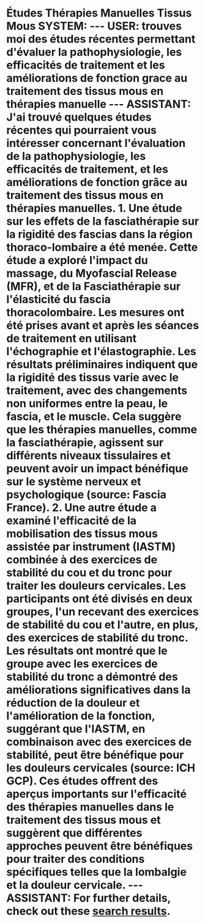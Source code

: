 # Études Thérapies Manuelles Tissus Mous **SYSTEM**: --- **USER**: trouves moi des études récentes permettant d'évaluer la pathophysiologie, les efficacités de traitement et les améliorations de fonction grace au traitement des tissus mous en thérapies manuelle --- **ASSISTANT**: J'ai trouvé quelques études récentes qui pourraient vous intéresser concernant l'évaluation de la pathophysiologie, les efficacités de traitement, et les améliorations de fonction grâce au traitement des tissus mous en thérapies manuelles. 1. Une étude sur les effets de la fasciathérapie sur la rigidité des fascias dans la région thoraco-lombaire a été menée. Cette étude a exploré l'impact du massage, du Myofascial Release (MFR), et de la Fasciathérapie sur l'élasticité du fascia thoracolombaire. Les mesures ont été prises avant et après les séances de traitement en utilisant l'échographie et l'élastographie. Les résultats préliminaires indiquent que la rigidité des tissus varie avec le traitement, avec des changements non uniformes entre la peau, le fascia, et le muscle. Cela suggère que les thérapies manuelles, comme la fasciathérapie, agissent sur différents niveaux tissulaires et peuvent avoir un impact bénéfique sur le système nerveux et psychologique (source: Fascia France). 2. Une autre étude a examiné l'efficacité de la mobilisation des tissus mous assistée par instrument (IASTM) combinée à des exercices de stabilité du cou et du tronc pour traiter les douleurs cervicales. Les participants ont été divisés en deux groupes, l'un recevant des exercices de stabilité du cou et l'autre, en plus, des exercices de stabilité du tronc. Les résultats ont montré que le groupe avec les exercices de stabilité du tronc a démontré des améliorations significatives dans la réduction de la douleur et l'amélioration de la fonction, suggérant que l'IASTM, en combinaison avec des exercices de stabilité, peut être bénéfique pour les douleurs cervicales (source: ICH GCP). Ces études offrent des aperçus importants sur l'efficacité des thérapies manuelles dans le traitement des tissus mous et suggèrent que différentes approches peuvent être bénéfiques pour traiter des conditions spécifiques telles que la lombalgie et la douleur cervicale. --- **ASSISTANT**: For further details, check out these [search results](https://chat.openai.com/backend-api/bing/redirect?query=%C3%A9tudes%20r%C3%A9centes%20pathophysiologie%20efficacit%C3%A9%20traitement%20th%C3%A9rapies%20manuelles%20tissus%20mous).